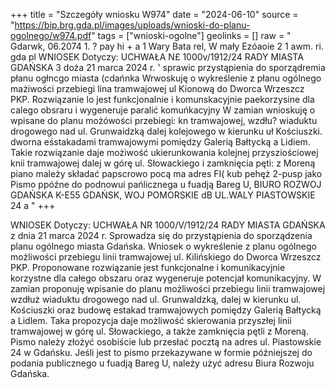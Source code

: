 +++
title = "Szczegóły wniosku W974"
date = "2024-06-10"
source = "https://bip.brg.gda.pl/images/uploads/wnioski-do-planu-ogolnego/w974.pdf"
tags = ["wnioski-ogolne"]
geolinks = []
raw = "  Gdarwk, 06.2074 1. ? pay hi  + a 1 Wary Bata rel, W mały Ezóaoie 2 1 awm. ri. gda pl WNIOSEK Dotyczy: UCHWAŁA N£ 1000v/1912/24 RADY MIASTA GDAŃSKA 3 doża 21 marca 2024 r. ' sprawic przystąpienia do sporządremia płanu ogłncgo miasta (cdańnka Wrwoskuję o wykreślenie z płanu ogólnego mażiwości przebiegi lina tramwajowej ul Kionową do Dworca Wrzeszcz PKP. Rozwiązanie lo jest funkcjonalnie i komunskacyjnie paekorzysine dla calego obsraru i wygeneruje paralić komuńkacyjny W zamian wnioskuję o wpisane do planu możówości przebiegi: kn tramwajowej, wzdłu? wiaduktu drogowego nad ul. Grunwaidzką  dalej kolejowego w kierunku uł Kościuszki. dworna eśstakadami tramwajowymi pomiędzy Galerią Bałtycką a Lidiem. Takie rozwiązanie daje możiwość ukierunkowania kolejnej przysziościowej knii tramwajowej dalej w górę ul. Słowackiego i zamknięcia pęti: z Moreną piano mależy składać papscrowo pocą ma adres FI( kub pehęż 2-pusp jako Pismo ppóźne do podnowui pańlicznega  u fuadją Bareg U,  BIURO ROZWOJ GDAŃSKA K-E55 GDAŃSK, WOJ POMORSKIE dB UL.WALY PIASTOWSKIE 24 a "
+++

WNIOSEK
Dotyczy: UCHWAŁA NR 1000/V/1912/24 RADY MIASTA GDAŃSKA z dnia 21 marca 2024 r.
Sprowadza się do przystąpienia do sporządzenia planu ogólnego miasta Gdańska.
Wniosek o wykreślenie z planu ogólnego możliwości przebiegu linii tramwajowej ul. Kilińskiego do Dworca Wrzeszcz PKP. Proponowane rozwiązanie jest funkcjonalne i komunikacyjnie korzystne dla całego obszaru oraz wygeneruje potencjał komunikacyjny.
W zamian proponuję wpisanie do planu możliwości przebiegu linii tramwajowej wzdłuż wiaduktu drogowego nad ul. Grunwaldzką, dalej w kierunku ul. Kościuszki oraz budowę estakad tramwajowych pomiędzy Galerią Bałtycką a Lidlem. Taka propozycja daje możliwość skierowania przyszłej linii tramwajowej w górę ul. Słowackiego, a także zamknięcia pętli z Moreną.
Pismo należy złożyć osobiście lub przesłać pocztą na adres ul. Piastowskie 24 w Gdańsku. Jeśli jest to pismo przekazywane w formie późniejszej do podania publicznego u fuadją Bareg U, należy użyć adresu Biura Rozwoju Gdańska.


